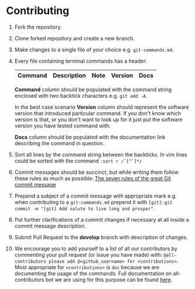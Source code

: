 # Contributing 

1. Fork the repository.
2. Clone forked repository and create a new branch.
3. Make changes to a single file of your choice e.g. `git-commands.md`.
4. Every file containing terminal commands has a header:

   | Command | Description | Note | Version | Docs |
   |:--- |:--- |:--- |:--- |:--- |

   **Command** column should be populated with the command string enclosed with two backtick characters e.g. `git add -A`.<br />

   In the best case scenario **Version** column should represent the software version that introduced particular command. If you don't know which version is that, or you don't want to look up for it just put the software version you have tested command with.<br />

   **Docs** column should be populated with the documentation link describing the command in question.
5. Sort all lines by the command string between the backticks. In vim lines could be sorted with the command ```:sort r /`[^`]*/```
6. Commit messages should be succinct, but while writing them follow these rules as much as possible: [The seven rules of the great Git commit message](https://chris.beams.io/posts/git-commit/#seven-rules)
7. Prepend a subject of a commit message with appropriate mark e.g. when contributing to a `git-commands.md` prepend it with `[git]`: `git commit -m "[git] Add salute to live long and prosper"`.
8. Put further clarifications of a commit changes if necessary at all inside a commit message description.
9. Submit Pull Request to the **develop** branch with description of changes.
10. We encourage you to add yourself to a list of all our contributors by commenting your pull request (or issue you have made) with: `@all-contributors please add @<github_username> for <contributions>`.<br />
   Most appropriate for `<contributions>` is `doc` because we are documenting the usage of the commands. Full documentation on all-contributors bot we are using for this purpose  can be found [here](https://allcontributors.org/docs/en/bot/usage).
